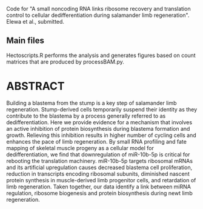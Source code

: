 Code for "A small noncoding RNA links ribosome recovery and translation control to cellular dedifferentiation during salamander limb regeneration". Elewa et al., submitted.

## Main files
Hectoscripts.R performs the analysis and generates figures based on count matrices that are produced by processBAM.py.

# ABSTRACT
Building a blastema from the stump is a key step of salamander limb regeneration. Stump-derived cells temporarily suspend their identity as they contribute to the blastema by a process generally referred to as dedifferentiation. Here we provide evidence for a mechanism that involves an active inhibition of protein biosynthesis during blastema formation and growth. Relieving this inhibition results in higher number of cycling cells and enhances the pace of limb regeneration. By small RNA profiling and fate mapping of skeletal muscle progeny as a cellular model for dedifferentiation, we find that downregulation of miR-10b-5p is critical for rebooting the translation machinery. miR-10b-5p targets ribosomal mRNAs and its artificial upregulation causes decreased blastema cell proliferation, reduction in transcripts encoding ribosomal subunits, diminished nascent protein synthesis in muscle-derived limb progenitor cells, and retardation of limb regeneration. Taken together, our data identify a link between miRNA regulation, ribosome biogenesis and protein biosynthesis during newt limb regeneration.
